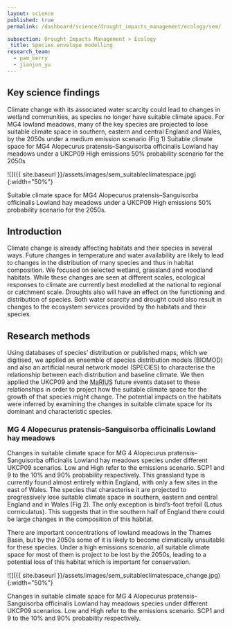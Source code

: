```yaml
---
layout: science
published: true
permalink: /dashboard/science/drought_impacts_management/ecology/sem/

subsection: Drought Impacts Management > Ecology
_title: Species envelope modelling
research_team:
  - pam_berry
  - jianjun_yu
---
```

## Key science findings

Climate change with its associated water scarcity could lead to changes in wetland communities, as species no longer have suitable climate space.
For MG4 lowland meadows, many of the key species are projected to lose suitable climate space in southern, eastern and central England and Wales, by the 2050s under a medium emission scenario (Fig 1) Suitable climate space for MG4 Alopecurus pratensis–Sanguisorba officinalis Lowland hay meadows under a UKCP09 High emissions 50% probability scenario for the 2050s

![]({{ site.baseurl }}/assets/images/sem_suitableclimatespace.jpg){:width="50%"}

Suitable climate space for MG4 Alopecurus pratensis–Sanguisorba officinalis Lowland hay meadows under a UKCP09 High emissions 50% probability scenario for the 2050s.

## Introduction 

Climate change is already affecting habitats and their species in several ways. Future changes in temperature and water availability are likely to lead to changes in the distribution of many species and thus in habitat composition. We focused on selected wetland, grassland and woodland habitats. While these changes are seen at different scales, ecological responses to climate are currently best modelled at the national to regional or catchment scale. Droughts also will have an effect on the functioning and distribution of species. Both water scarcity and drought could also result in changes to the ecosystem services provided by the habitats and their species. 

## Research methods

Using databases of species’ distribution or published maps, which we digitised, we applied an ensemble of species distribution models (BIOMOD) and also an artificial neural network model (SPECIES) to characterise the relationship between each distribution and baseline climate. We then applied the UKCP09 and the <abbr title="Managing the Risks, Impacts and Uncertainties of drought and water Scarcity">MaRIUS</abbr> future events dataset to these relationships in order to project how the suitable climate space for the growth of that species might change.  The potential impacts on the habitats were inferred by examining the changes in suitable climate space for its dominant and characteristic species.

### MG 4 Alopecurus pratensis–Sanguisorba officinalis Lowland hay meadows

Changes in suitable climate space for MG 4 Alopecurus pratensis–Sanguisorba officinalis Lowland hay meadows species under different UKCP09 scenarios. Low and High refer to the emissions scenario. SCP1 and 9 to the 10% and 90% probability respectively.
This grassland type is currently found almost entirely within England, with only a few sites in the east of Wales.  The species that characterise it are projected to progressively lose suitable climate space in southern, eastern and central England and in Wales (Fig 2). The only exception is bird’s-foot trefoil (Lotus corniculatus). This suggests that in the southern half of England there could be large changes in the composition of this habitat.

There are important concentrations of lowland meadows in the Thames Basin, but by the 2050s some of it is likely to become climatically unsuitable for these species. Under a high emissions scenario, all suitable climate space for most of them is project to be lost by the 2050s, leading to a potential loss of this habitat which is important for conservation.

![]({{ site.baseurl }}/assets/images/sem_suitableclimatespace_change.jpg){:width="50%"}

Changes in suitable climate space for MG 4 Alopecurus pratensis–Sanguisorba officinalis Lowland hay meadows species under different UKCP09 scenarios. Low and High refer to the emissions scenario. SCP1 and 9 to the 10% and 90% probability respectively.
